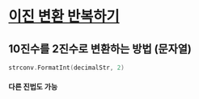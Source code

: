 # [이진 변환 반복하기](https://school.programmers.co.kr/learn/courses/30/lessons/70129)

## 10진수를 2진수로 변환하는 방법 (문자열)
```go
strconv.FormatInt(decimalStr, 2)
```
#### 다른 진법도 가능 